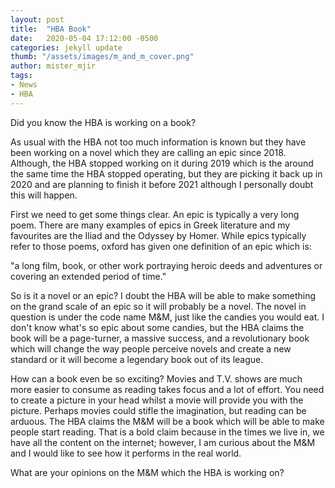 ```yaml
---
layout: post
title:  "HBA Book"
date:   2020-05-04 17:12:00 -0500
categories: jekyll update
thumb: "/assets/images/m_and_m_cover.png"
author: mister_mjir
tags:
- News
- HBA
---
```

Did you know the HBA is working on a book?

As usual with the HBA not too much information is known but they have been working on a novel which they are calling an epic since 2018. Although, the HBA stopped working on it during 2019 which is the around the same time the HBA stopped operating, but they are picking it back up in 2020 and are planning to finish it before 2021 although I personally doubt this will happen.

First we need to get some things clear. An epic is typically a very long poem. There are many examples of epics in Greek literature and my favourites are the Iliad and the Odyssey by Homer. While epics typically refer to those poems, oxford has given one definition of an epic which is:

  "a long film, book, or other work portraying heroic deeds and adventures or covering an extended period of time."

So is it a novel or an epic? I doubt the HBA will be able to make something on the grand scale of an epic so it will probably be a novel. The novel in question is under the code name M&M, just like the candies you would eat. I don't know what's so epic about some candies, but the HBA claims the book will be a page-turner, a massive success, and a revolutionary book which will change the way people perceive novels and create a new standard or it will become a legendary book out of its league.

How can a book even be so exciting? Movies and T.V. shows are much more easier to consume as reading takes focus and a lot of effort. You need to create a picture in your head whilst a movie will provide you with the picture. Perhaps movies could stifle the imagination, but reading can be arduous. The HBA claims the M&M will be a book which will be able to make people start reading. That is a bold claim because in the times we live in, we have all the content on the internet; however, I am curious about the M&M and I would like to see how it performs in the real world.

What are your opinions on the M&M which the HBA is working on?
